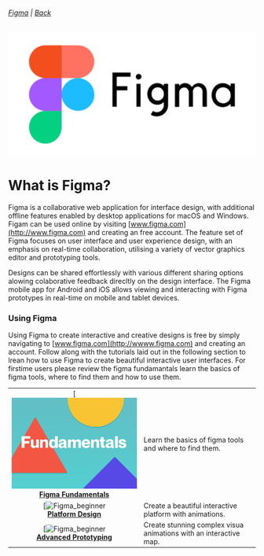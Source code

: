<!-- add nav menu here -->
###### [Figma]() | [Back]()

![Figma](../../img/figma_logo.png)

# What is Figma?
Figma is a collaborative web application for interface design, with additional offline features enabled by desktop applications for macOS and Windows. Figam can be used online by visiting [www.figma.com](http://www.figma.com) and creating an free account. The feature set of Figma focuses on user interface and user experience design, with an emphasis on real-time collaboration, utilising a variety of vector graphics editor and prototyping tools. 

Designs can be shared effortlessly with various different sharing options alowing colaborative feedback direcltly on the design interface.
The Figma mobile app for Android and iOS allows viewing and interacting with Figma prototypes in real-time on mobile and tablet devices.

### Using Figma
Using Figma to create interactive and creative designs is free by simply navigating to [www.figma.com](http://wwww.figma.com) and creating an account. Follow along with the tutorials laid out in the following section to lrean how to use Figma to create beautiful interactive user interfaces. For firstime users please review the figma fundamantals learn the basics of figma tools, where to find them and how to use them.

|   |   |
| :---: | :--- |
| [![Figma_logo](./figma_basic/img/Figma_fundamentals.png) <br>[**Figma Fundamentals**](./figma_basic/index.md)| Learn the basics of figma tools and where to find them. |
| [![Figma_beginner](./figma_basic/img/Figma_first.png) <br>[**Platform Design**](./firstProject/index.md) | Create a beautiful interactive platform with animations. |
| [![Figma_beginner](./figma_basic/img/Figma_first.png) <br>[**Advanced Prototyping**](./firstProject/index.md) | Create stunning complex visua animations with an interactive map. |